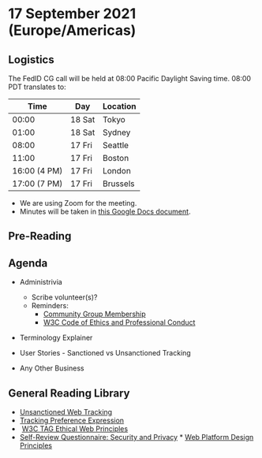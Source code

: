 # 17 September 2021 (Europe/Americas)

## Logistics

The FedID CG call will be held at 08:00 Pacific Daylight Saving time. 08:00 PDT translates to:

| Time         | Day    | Location      |
| ------------ | ------ | ------------- |
| 00:00        | 18 Sat | Tokyo         |
| 01:00        | 18 Sat | Sydney        |
| 08:00        | 17 Fri | Seattle       |
| 11:00        | 17 Fri | Boston        |
| 16:00 (4 PM) | 17 Fri | London        |
| 17:00 (7 PM) | 17 Fri | Brussels      |

* We are using Zoom for the meeting.
* Minutes will be taken in [this Google Docs document](https://docs.google.com/document/d/1O7Rn8Aj4rsYWohdEP61lnGdgkai0xTZFQgm7XEA0RBM/edit#).

## Pre-Reading



## Agenda

* Administrivia
  * Scribe volunteer(s)?
  * Reminders: 
     * [Community Group Membership](https://www.w3.org/community/fed-id/)
     * [W3C Code of Ethics and Professional Conduct](https://www.w3.org/Consortium/cepc/)

* Terminology Explainer

* User Stories - Sanctioned vs Unsanctioned Tracking

* Any Other Business


## General Reading Library
* [Unsanctioned Web Tracking](https://www.w3.org/2001/tag/doc/unsanctioned-tracking/)
* [Tracking Preference Expression](https://www.w3.org/TR/tracking-dnt/)
*  [W3C TAG Ethical Web Principles](https://www.w3.org/2001/tag/doc/ethical-web-principles/)
*  [Self-Review Questionnaire: Security and Privacy](https://www.w3.org/TR/security-privacy-questionnaire/)
* [Web Platform Design Principles](https://w3ctag.github.io/design-principles/)